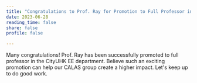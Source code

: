 ```yaml
---
title: "Congratulations to Prof. Ray for Promotion to Full Professor in the CityUHK EE Department"
date: 2023-06-28
reading_time: false
share: false
profile: false

---
```


<!--more-->

Many congratulations! Prof. Ray has been successfully promoted to full professor in the CityUHK EE department. Believe such an exciting promotion can help our CALAS group create a higher impact. Let's keep up to do good work.